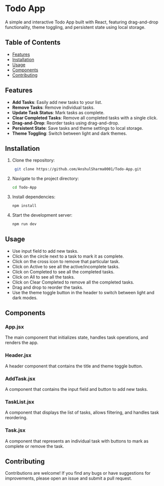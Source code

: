 # Todo App

A simple and interactive Todo App built with React, featuring drag-and-drop functionality, theme toggling, and persistent state using local storage.

## Table of Contents
- [Features](#features)
- [Installation](#installation)
- [Usage](#usage)
- [Components](#components)
- [Contributing](#contributing)

## Features
- **Add Tasks**: Easily add new tasks to your list.
- **Remove Tasks**: Remove individual tasks.
- **Update Task Status**: Mark tasks as complete.
- **Clear Completed Tasks**: Remove all completed tasks with a single click.
- **Drag-and-Drop**: Reorder tasks using drag-and-drop.
- **Persistent State**: Save tasks and theme settings to local storage.
- **Theme Toggling**: Switch between light and dark themes.

## Installation
1. Clone the repository:
   ```bash
    git clone https://github.com/AnshulSharma0001/Todo-App.git
    ```

2. Navigate to the project directory:
    ```bash
    cd Todo-App
    ```

3. Install dependencies:
    ```bash
    npm install
    ```

4. Start the development server:
    ```bash
    npm run dev
    ```

## Usage

- Use input field to add new tasks.
- Click on the circle next to a task to mark it as complete.
- Click on the cross icon to remove that particular task.
- Click on Active to see all the active/incomplete tasks.
- Click on Completed to see all the completed tasks.
- Click on All to see all the tasks.
- Click on Clear Completed to remove all the completed tasks.
- Drag and drop to reorder the tasks.
- Use the theme toggle button in the header to switch between light and dark modes.

## Components

### App.jsx
The main component that initializes state, handles task operations, and renders the app.

### Header.jsx
A header component that contains the title and theme toggle button.

### AddTask.jsx
A component that contains the input field and button to add new tasks.

### TaskList.jsx
A component that displays the list of tasks, allows filtering, and handles task reordering.

### Task.jsx
A component that represents an individual task with buttons to mark as complete or remove the task.

## Contributing
Contributions are welcome! If you find any bugs or have suggestions for improvements, please open an issue and submit a pull request.
